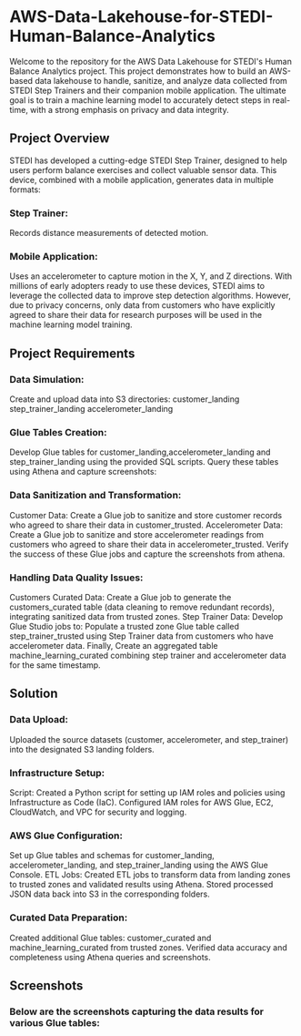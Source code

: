 # AWS-Data-Lakehouse-for-STEDI-Human-Balance-Analytics

Welcome to the repository for the AWS Data Lakehouse for STEDI's Human Balance Analytics project. This project demonstrates how to build an AWS-based data lakehouse to handle, sanitize, and analyze data collected from STEDI Step Trainers and their companion mobile application. The ultimate goal is to train a machine learning model to accurately detect steps in real-time, with a strong emphasis on privacy and data integrity.

## Project Overview
STEDI has developed a cutting-edge STEDI Step Trainer, designed to help users perform balance exercises and collect valuable sensor data. This device, combined with a mobile application, generates data in multiple formats:

### Step Trainer: 
Records distance measurements of detected motion.

### Mobile Application: 
Uses an accelerometer to capture motion in the X, Y, and Z directions.
With millions of early adopters ready to use these devices, STEDI aims to leverage the collected data to improve step detection algorithms. However, due to privacy concerns, only data from customers who have explicitly agreed to share their data for research purposes will be used in the machine learning model training.

## Project Requirements

### Data Simulation:
Create and upload data into S3 directories:
customer_landing
step_trainer_landing
accelerometer_landing

### Glue Tables Creation:
Develop Glue tables for customer_landing,accelerometer_landing and step_trainer_landing using the provided SQL scripts.
Query these tables using Athena and capture screenshots:

### Data Sanitization and Transformation:
Customer Data: Create a Glue job to sanitize and store customer records who agreed to share their data in customer_trusted.
Accelerometer Data: Create a Glue job to sanitize and store accelerometer readings from customers who agreed to share their data in accelerometer_trusted.
Verify the success of these Glue jobs and capture the screenshots from athena.

### Handling Data Quality Issues:
Customers Curated Data: Create a Glue job to generate the customers_curated table (data cleaning to remove redundant records), integrating sanitized data from trusted zones.
Step Trainer Data: Develop Glue Studio jobs to: Populate a trusted zone Glue table called step_trainer_trusted using Step Trainer 
data from customers who have accelerometer data. Finally, Create an aggregated table machine_learning_curated combining step trainer and accelerometer data for the same timestamp.

## Solution

### Data Upload:
Uploaded the source datasets (customer, accelerometer, and step_trainer) into the designated S3 landing folders.

### Infrastructure Setup:
Script: Created a Python script for setting up IAM roles and policies using Infrastructure as Code (IaC). Configured IAM roles for AWS Glue, EC2, CloudWatch, and VPC for security and logging.

### AWS Glue Configuration:
Set up Glue tables and schemas for customer_landing, accelerometer_landing, and step_trainer_landing using the AWS Glue Console.
ETL Jobs: Created ETL jobs to transform data from landing zones to trusted zones and validated results using Athena. Stored processed JSON data back into S3 in the corresponding folders.

### Curated Data Preparation:
Created additional Glue tables: customer_curated and machine_learning_curated from trusted zones.
Verified data accuracy and completeness using Athena queries and screenshots.

## Screenshots
### Below are the screenshots capturing the data results for various Glue tables:
